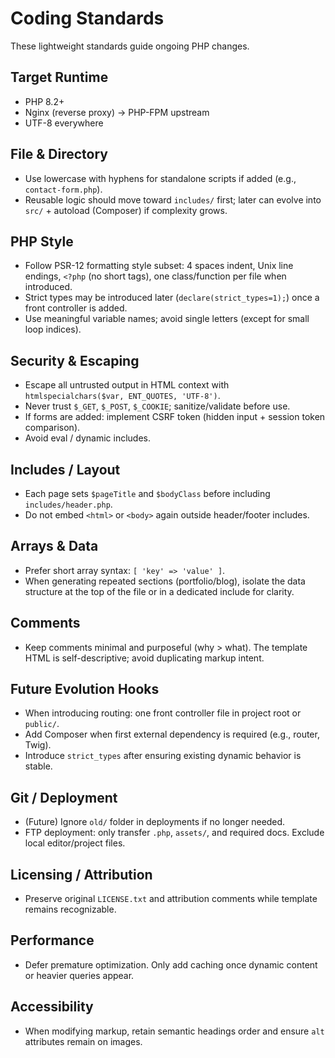# Coding Standards

These lightweight standards guide ongoing PHP changes.

## Target Runtime

- PHP 8.2+
- Nginx (reverse proxy) -> PHP-FPM upstream
- UTF-8 everywhere

## File & Directory

- Use lowercase with hyphens for standalone scripts if added (e.g., `contact-form.php`).
- Reusable logic should move toward `includes/` first; later can evolve into `src/` + autoload (Composer) if complexity grows.

## PHP Style

- Follow PSR-12 formatting style subset: 4 spaces indent, Unix line endings, `<?php` (no short tags), one class/function per file when introduced.
- Strict types may be introduced later (`declare(strict_types=1);`) once a front controller is added.
- Use meaningful variable names; avoid single letters (except for small loop indices).

## Security & Escaping

- Escape all untrusted output in HTML context with `htmlspecialchars($var, ENT_QUOTES, 'UTF-8')`.
- Never trust `$_GET`, `$_POST`, `$_COOKIE`; sanitize/validate before use.
- If forms are added: implement CSRF token (hidden input + session token comparison).
- Avoid eval / dynamic includes.

## Includes / Layout

- Each page sets `$pageTitle` and `$bodyClass` before including `includes/header.php`.
- Do not embed `<html>` or `<body>` again outside header/footer includes.

## Arrays & Data

- Prefer short array syntax: `[ 'key' => 'value' ]`.
- When generating repeated sections (portfolio/blog), isolate the data structure at the top of the file or in a dedicated include for clarity.

## Comments

- Keep comments minimal and purposeful (why > what). The template HTML is self-descriptive; avoid duplicating markup intent.

## Future Evolution Hooks

- When introducing routing: one front controller file in project root or `public/`.
- Add Composer when first external dependency is required (e.g., router, Twig).
- Introduce `strict_types` after ensuring existing dynamic behavior is stable.

## Git / Deployment

- (Future) Ignore `old/` folder in deployments if no longer needed.
- FTP deployment: only transfer `.php`, `assets/`, and required docs. Exclude local editor/project files.

## Licensing / Attribution

- Preserve original `LICENSE.txt` and attribution comments while template remains recognizable.

## Performance

- Defer premature optimization. Only add caching once dynamic content or heavier queries appear.

## Accessibility

- When modifying markup, retain semantic headings order and ensure `alt` attributes remain on images.
